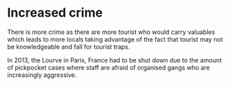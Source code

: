 # Increased crime
There is more crime as there are more tourist who would carry valuables which leads to more locals taking advantage of the fact that tourist may not be knowledgeable and fall for tourist traps.

In 2013, the Lourve in Paris, France had to be shut down due to the amount of pickpocket cases where staff are afraid of organised gangs who are increasingly aggressive. 